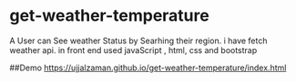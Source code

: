 # get-weather-temperature
A User can See weather Status by Searhing  their region.
i have fetch weather api. 
in front end used javaScript , html, css and bootstrap

##Demo
https://ujjalzaman.github.io/get-weather-temperature/index.html
